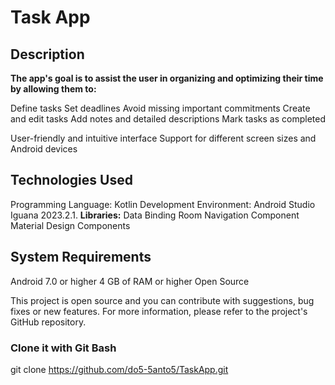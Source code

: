 # **Task App**

## Description

**The app's goal is to assist the user in organizing and optimizing their time by allowing them to:**

Define tasks
Set deadlines
Avoid missing important commitments
Create and edit tasks
Add notes and detailed descriptions
Mark tasks as completed

User-friendly and intuitive interface
Support for different screen sizes and Android devices


## Technologies Used

Programming Language: Kotlin
Development Environment: Android Studio Iguana 2023.2.1.
**Libraries:**
Data Binding
Room
Navigation Component
Material Design Components


## System Requirements

Android 7.0 or higher
4 GB of RAM or higher
Open Source

This project is open source and you can contribute with suggestions, bug fixes or new features. For more information, please refer to the project's GitHub repository.

### **Clone it with Git Bash**

git clone https://github.com/do5-5anto5/TaskApp.git